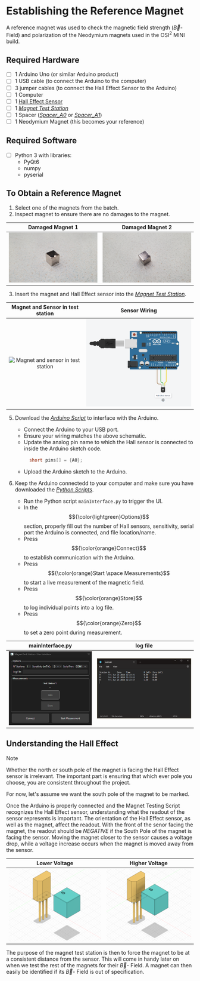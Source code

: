 # Establishing the Reference Magnet

A reference magnet was used to check the magnetic field strength ($\vec{B}$- Field) and polarization of the Neodymium magnets used in the OSI<sup>2</sup> MINI build.

## Required Hardware
- [ ] 1 Arduino Uno (or similar Arduino product)
- [ ] 1 USB cable (to connect the Arduino to the computer)
- [ ] 3 jumper cables (to connect the Hall Effect Sensor to the Arduino)
- [ ] 1 Computer
- [ ] 1 [Hall Effect Sensor](../BackCatalog/A1302K-67Y_hall_sensor.pdf)
- [ ] 1 [*Magnet Test Station*](../../Build/Tools/Frame-TestMagnetSupport.step)
- [ ] 1 Spacer ([*Spacer_A0*](../../Build/Tools/Spacer_A0-Spacer.step) or [*Spacer_A1*](../../Build/Tools/Spacer_A1-Spacer.step))
- [ ] 1 Neodymium Magnet (this becomes your reference)

## Required Software
- [ ] Python 3 with libraries:
  + PyQt6
  + numpy
  + pyserial

## To Obtain a Reference Magnet
  1. Select one of the magnets from the batch.
  2. Inspect magnet to ensure there are no damages to the magnet.

  | Damaged Magnet 1 | Damaged Magnet 2 |
  | :---: | :---: |
  <img src="../Images/BadMag1.jpg" alt="Damaged Magnet Example 1" width="300" /> | <img src="../Images/BadMag2.jpg" alt="Damaged Magnet Example 1" width="300" />

  3. Insert the magnet and Hall Effect sensor into the [*Magnet Test Station*](../../Build/Tools/Frame-TestMagnetSupport.step).

  | Magnet and Sensor in test station | Sensor Wiring |
  | :---: | :--: |
  |<img src="../Images/ReferenceMag_setup2.jpg" alt="Magnet and sensor in test station" width="523" />|<img src="../Images/halleffectsensor.png" alt="Sensor Wiring" width="350" />|
  
  5. Download the [*Arduino Script*](../../Software/MagnetTestStation) to interface with the Arduino.
      - Connect the Arduino to your USB port.
      - Ensure your wiring matches the above schematic.
      - Update the analog pin name to which the Hall sensor is connected to inside the Arduino sketch code.
          ```cpp
            short pins[] = {A0};
          ```
      - Upload the Arduino sketch to the Arduino.

  7. Keep the Arduino connectedd to your computer and make sure you have downloaded the [*Python Scripts*](../../Software).
      - Run the Python script `mainInterface.py` to trigger the UI.
      - In the $${\color{lightgreen}Options}$$ section, properly fill out the number of Hall sensors, sensitivity, serial port the Arduino is connected, and file location/name.
      - Press $${\color{orange}Connect}$$ to establish communication with the Arduino.
      - Press $${\color{orange}Start \space Measurements}$$ to start a live measurement of the magnetic field.
      - Press $${\color{orange}Store}$$ to log individual points into a log file.
      - Press $${\color{orange}Zero}$$ to set a zero point during measurement.
        
  | mainInterface.py | log file |
  | :---: | :---: |
  <img src="../Images/python_interface.png" alt="Damaged Magnet Example 1" width="300" /> | <img src="../Images/python_interface_log.png" alt="Damaged Magnet Example 1" width="420" />
  

## Understanding the Hall Effect
> [!NOTE]
> Whether the north or south pole of the magnet is facing the Hall Effect sensor is irrelevant. The important part is ensuring that which ever pole you choose, you are consistent throughout the project.

For now, let's assume we want the south pole of the magnet to be marked.

Once the Arduino is properly connected and the Magnet Testing Script recognizes the Hall Effect sensor, understanding what the readout of the sensor represents is important. The orientation of the Hall Effect sensor, as well as the magnet, affect the readout. With the front of the senor facing the magnet, the readout should be *NEGATIVE* if the South Pole of the magnet is facing the sensor. Moving the magnet closer to the sensor causes a voltage drop, while a voltage increase occurs when the magnet is moved away from the sensor. 

| Lower Voltage | Higher Voltage |
| :---: | :--: |
|<img src="../Images/hall1.png" alt="lower voltage" width="327" />| <img src="../Images/hall2.png" alt="higher voltage" width="300" />

The purpose of the magnet test station is then to force the magnet to be at a consistent distance from the sensor. This will come in handy later on when we test the rest of the magnets for their $\vec{B}$- Field. A magnet can then easily be identified if its $\vec{B}$- Field is out of specification.

